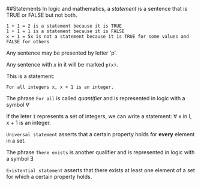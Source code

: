 ##Statements
In logic and mathematics, a *statement* is a sentence that is TRUE or FALSE but not both.
```
1 + 1 = 2 is a statement because it is TRUE
1 + 1 = 1 is a statement because it is FALSE
x + 1 = 5x is not a statement because it is TRUE for some values and FALSE for others
```
Any sentence may be presented by letter 'p'.

Any sentence with *x* in it will be marked `p(x)`.

This is a statement:
```
For all integers x, x + 1 is an integer.
```
The phrase `For all` is called *quantifier* and is represented in logic with a symbol &#8704;

If the leter `I` represents a set of integers, we can write a statement: &#8704; x in I, x + 1 is an integer.

`Universal statement` asserts that a certain property holds for **every** element in a set. 

The phrase `There exists` is another qualifier and is represented in logic with a symbol &#398;

`Existential statement` asserts that there exists at least one element of a set for which a certain property holds.
